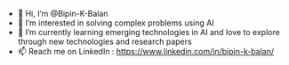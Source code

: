 - 👋 Hi, I’m @Bipin-K-Balan
- 👀 I’m interested in solving complex problems using AI
- 🌱 I’m currently learning emerging technologies in AI and love to explore through new technologies and research papers
- 📫 Reach me on LinkedIn : https://www.linkedin.com/in/bipin-k-balan/

<!---
Bipin-K-Balan/Bipin-K-Balan is a ✨ special ✨ repository because its `README.md` (this file) appears on your GitHub profile.
You can click the Preview link to take a look at your changes.
--->
